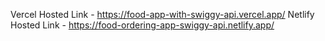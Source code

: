 Vercel Hosted Link - https://food-app-with-swiggy-api.vercel.app/
Netlify Hosted Link - https://food-ordering-app-swiggy-api.netlify.app/
